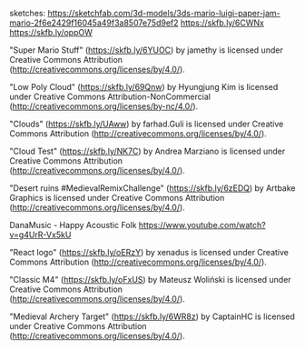 sketches:
https://sketchfab.com/3d-models/3ds-mario-luigi-paper-jam-mario-2f6e2429f16045a49f3a8507e75d9ef2
https://skfb.ly/6CWNx
https://skfb.ly/oppOW

"Super Mario Stuff" (https://skfb.ly/6YUOC) by jamethy is licensed under Creative Commons Attribution (http://creativecommons.org/licenses/by/4.0/).

"Low Poly Cloud" (https://skfb.ly/69Qnw) by Hyungjung Kim is licensed under Creative Commons Attribution-NonCommercial (http://creativecommons.org/licenses/by-nc/4.0/).

"Clouds" (https://skfb.ly/UAww) by farhad.Guli is licensed under Creative Commons Attribution (http://creativecommons.org/licenses/by/4.0/).

"Cloud Test" (https://skfb.ly/NK7C) by Andrea Marziano is licensed under Creative Commons Attribution (http://creativecommons.org/licenses/by/4.0/).

"Desert ruins #MedievalRemixChallenge" (https://skfb.ly/6zEDQ) by Artbake Graphics is licensed under Creative Commons Attribution (http://creativecommons.org/licenses/by/4.0/).

DanaMusic - Happy Acoustic Folk https://www.youtube.com/watch?v=g4UrR-Vx5kU

"React logo" (https://skfb.ly/oERzY) by xenadus is licensed under Creative Commons Attribution (http://creativecommons.org/licenses/by/4.0/).

"Classic M4" (https://skfb.ly/oFxUS) by Mateusz Woliński is licensed under Creative Commons Attribution (http://creativecommons.org/licenses/by/4.0/).

"Medieval Archery Target" (https://skfb.ly/6WR8z) by CaptainHC is licensed under Creative Commons Attribution (http://creativecommons.org/licenses/by/4.0/).
